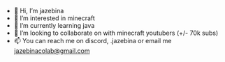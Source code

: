 - 👋 Hi, I’m jazebina
- 👀 I’m interested in minecraft
- 🌱 I’m currently learning java
- 💞️ I’m looking to collaborate on with minecraft youtubers (+/- 70k subs)
- 📫 You can reach me on discord, .jazebina or email me jazebinacolab@gmail.com
